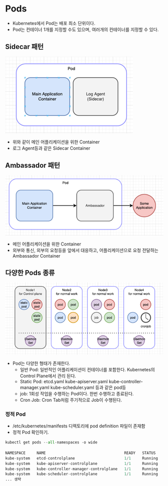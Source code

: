 # Pods

- Kubernetes에서 Pod는 배포 최소 단위이다. 
- Pod는 컨테이너 1개를 지정할 수도 있으며, 여러개의 컨테이너를 지정할 수 있다. 

## Sidecar 패턴

![pods01](imgs/pods01.png)

- 위와 같이 메인 어플리케이션을 위한 Container
- 로그 Agent등과 같은 Sidecar Container 

## Ambassador 패턴 

![pods02](imgs/pods02.png)

- 메인 어플리케이션을 위한 Container 
- 외부와 통신, 외부의 요청등을 앞에서 대응하고, 어플리케이션으로 요청 전달하는 Ambassador Container

## 다양한 Pods 종류 

![pods](imgs/pods.png)

- Pod는 다양한 형태가 존재한다. 
  - 일반 Pod: 일반적인 어플리케이션이 컨테이너를 포함한다. Kubernetes의 Control Plane에서 관리 된다. 
  - Static Pod: etcd.yaml  kube-apiserver.yaml  kube-controller-manager.yaml  kube-scheduler.yaml 등과 같은 pod등 
  - job: 1회성 작업을 수행하는 Pod이다. 한번 수행하고 종료된다. 
  - Cron Job: Cron Tab처럼 주기적으로 Job이 수행된다. 

### 정적 Pod

- /etc/kubernetes/manifests 디렉토리에 pod definition 파일이 존재함 
- 정적 Pod 확인하기. 

```py
kubectl get pods --all-namespaces -o wide

NAMESPACE     NAME                                   READY   STATUS    RESTARTS   AGE   IP            NODE           NOMINATED NODE   READINESS GATES
kube-system   etcd-controlplane                      1/1     Running   0          13m   10.15.175.3   controlplane   <none>           <none>
kube-system   kube-apiserver-controlplane            1/1     Running   0          13m   10.15.175.3   controlplane   <none>           <none>
kube-system   kube-controller-manager-controlplane   1/1     Running   0          13m   10.15.175.3   controlplane   <none>           <none>
kube-system   kube-scheduler-controlplane            1/1     Running   0          13m   10.15.175.3   controlplane   <none>           <none>
... 생략
```

